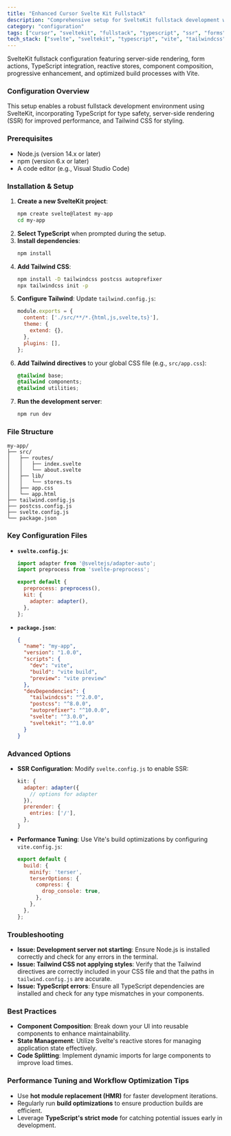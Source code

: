 ```yaml
---
title: "Enhanced Cursor Svelte Kit Fullstack"
description: "Comprehensive setup for SvelteKit fullstack development with TypeScript, SSR, and optimized build processes."
category: "configuration"
tags: ["cursor", "sveltekit", "fullstack", "typescript", "ssr", "forms", "vite", "tailwindcss"]
tech_stack: ["svelte", "sveltekit", "typescript", "vite", "tailwindcss"]
---
```


SvelteKit fullstack configuration featuring server-side rendering, form actions, TypeScript integration, reactive stores, component composition, progressive enhancement, and optimized build processes with Vite.

### Configuration Overview
This setup enables a robust fullstack development environment using SvelteKit, incorporating TypeScript for type safety, server-side rendering (SSR) for improved performance, and Tailwind CSS for styling.

### Prerequisites
- Node.js (version 14.x or later)
- npm (version 6.x or later)
- A code editor (e.g., Visual Studio Code)

### Installation & Setup
1. **Create a new SvelteKit project**:
   ```bash
   npm create svelte@latest my-app
   cd my-app
   ```
2. **Select TypeScript** when prompted during the setup.
3. **Install dependencies**:
   ```bash
   npm install
   ```
4. **Add Tailwind CSS**:
   ```bash
   npm install -D tailwindcss postcss autoprefixer
   npx tailwindcss init -p
   ```
5. **Configure Tailwind**:
   Update `tailwind.config.js`:
   ```javascript
   module.exports = {
     content: ['./src/**/*.{html,js,svelte,ts}'],
     theme: {
       extend: {},
     },
     plugins: [],
   };
   ```
6. **Add Tailwind directives** to your global CSS file (e.g., `src/app.css`):
   ```css
   @tailwind base;
   @tailwind components;
   @tailwind utilities;
   ```
7. **Run the development server**:
   ```bash
   npm run dev
   ```

### File Structure
```
my-app/
├── src/
│   ├── routes/
│   │   ├── index.svelte
│   │   └── about.svelte
│   ├── lib/
│   │   └── stores.ts
│   ├── app.css
│   └── app.html
├── tailwind.config.js
├── postcss.config.js
├── svelte.config.js
└── package.json
```

### Key Configuration Files
- **`svelte.config.js`**:
   ```javascript
   import adapter from '@sveltejs/adapter-auto';
   import preprocess from 'svelte-preprocess';

   export default {
     preprocess: preprocess(),
     kit: {
       adapter: adapter(),
     },
   };
   ```
- **`package.json`**:
   ```json
   {
     "name": "my-app",
     "version": "1.0.0",
     "scripts": {
       "dev": "vite",
       "build": "vite build",
       "preview": "vite preview"
     },
     "devDependencies": {
       "tailwindcss": "^2.0.0",
       "postcss": "^8.0.0",
       "autoprefixer": "^10.0.0",
       "svelte": "^3.0.0",
       "sveltekit": "^1.0.0"
     }
   }
   ```

### Advanced Options
- **SSR Configuration**: Modify `svelte.config.js` to enable SSR:
   ```javascript
   kit: {
     adapter: adapter({
       // options for adapter
     }),
     prerender: {
       entries: ['/'],
     },
   }
   ```
- **Performance Tuning**: Use Vite's build optimizations by configuring `vite.config.js`:
   ```javascript
   export default {
     build: {
       minify: 'terser',
       terserOptions: {
         compress: {
           drop_console: true,
         },
       },
     },
   };
   ```

### Troubleshooting
- **Issue: Development server not starting**: Ensure Node.js is installed correctly and check for any errors in the terminal.
- **Issue: Tailwind CSS not applying styles**: Verify that the Tailwind directives are correctly included in your CSS file and that the paths in `tailwind.config.js` are accurate.
- **Issue: TypeScript errors**: Ensure all TypeScript dependencies are installed and check for any type mismatches in your components.

### Best Practices
- **Component Composition**: Break down your UI into reusable components to enhance maintainability.
- **State Management**: Utilize Svelte's reactive stores for managing application state effectively.
- **Code Splitting**: Implement dynamic imports for large components to improve load times.

### Performance Tuning and Workflow Optimization Tips
- Use **hot module replacement (HMR)** for faster development iterations.
- Regularly run **build optimizations** to ensure production builds are efficient.
- Leverage **TypeScript's strict mode** for catching potential issues early in development.